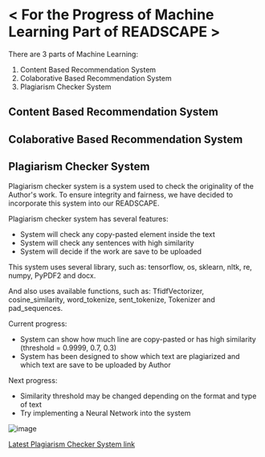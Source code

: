 # < For the Progress of Machine Learning Part of READSCAPE >
There are 3 parts of Machine Learning:
1. Content Based Recommendation System
2. Colaborative Based Recommendation System
3. Plagiarism Checker System

## Content Based Recommendation System
## Colaborative Based Recommendation System
## Plagiarism Checker System
Plagiarism checker system is a system used to check the originality of the Author's work. To ensure integrity and fairness, we have decided to incorporate this system into our READSCAPE.

Plagiarism checker system has several features:

* System will check any copy-pasted element inside the text
* System will check any sentences with high similarity
* System will decide if the work are save to be uploaded

This system uses several library, such as: tensorflow, os, sklearn, nltk, re, numpy, PyPDF2 and docx.

And also uses available functions, such as: TfidfVectorizer, cosine_similarity, word_tokenize, sent_tokenize, Tokenizer and pad_sequences.

Current progress:
* System can show how much line are copy-pasted or has high similarity (threshold = 0.9999, 0.7, 0.3)
* System has been designed to show which text are plagiarized and which text are save to be uploaded by Author

Next progress:
* Similarity threshold may be changed depending on the format and type of text
* Try implementing a Neural Network into the system

![image](https://github.com/ReadScape/ML-Thingy/assets/141800409/a2a3b058-3c77-4aaf-a247-2ece1dbebd99)

[Latest Plagiarism Checker System link](https://colab.research.google.com/drive/1ppuMaEjXKjWd24T_JPt4IWbjVE5O_Uum?usp=sharing) 
